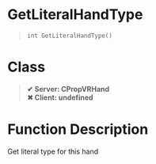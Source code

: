 # GetLiteralHandType
> `int GetLiteralHandType()`
# Class
> __✔ Server: CPropVRHand__  
> __✖ Client: undefined__  
# Function Description
Get literal type for this hand
